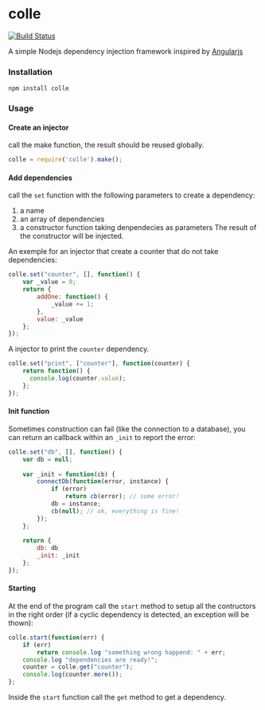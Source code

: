 colle
=====

[![Build Status](https://travis-ci.org/fdelbos/colle.png?branch=master)](https://travis-ci.org/fdelbos/colle)

A simple Nodejs dependency injection framework inspired by [Angularjs](http://docs.angularjs.org/guide/di)

### Installation

`npm install colle`

### Usage

#### Create an injector
call the make function, the result should be reused globally.

```js
colle = require('colle').make();
```


#### Add dependencies

call the `set` function with the following parameters to create a dependency:
 1. a name
 2. an array of dependencies
 3. a constructor function taking denpendecies as parameters
The result of the constructor will be injected.

An exemple for an injector that create a counter that do not take dependencies:

```js
colle.set("counter", [], function() {
    var _value = 0;
    return {
        addOne: function() {
            _value += 1;
        },
        value: _value
    };
});
```

A injector to print the `counter` dependency.

```js
colle.set("print", ["counter"], function(counter) {
    return function() {
      console.log(counter.value);
    };
});
```

#### Init function

Sometimes construction can fail (like the connection to a database), you can return an callback within an `_init`
to report the error:

```js
colle.set("db", [], function() {
    var db = null;
    
    var _init = function(cb) {
        connectDb(function(error, instance) {
            if (error)
                return cb(error); // some error!
            db = instance;
            cb(null); // ok, everything is fine!
        });
    };
    
    return {
        db: db
        _init: _init
    };
});
```

#### Starting

At the end of the program call the `start` method to setup all the contructors in the right order
(if a cyclic dependency is detected, an exception will be thown):

```js
colle.start(function(err) {
	if (err)
	    return console.log "something wrong happend: " + err;
	console.log "dependencies are ready!";
	counter = colle.get("counter");
	console.log(counter.more());
};
```

Inside the `start` function call the `get` method to get a dependency.
